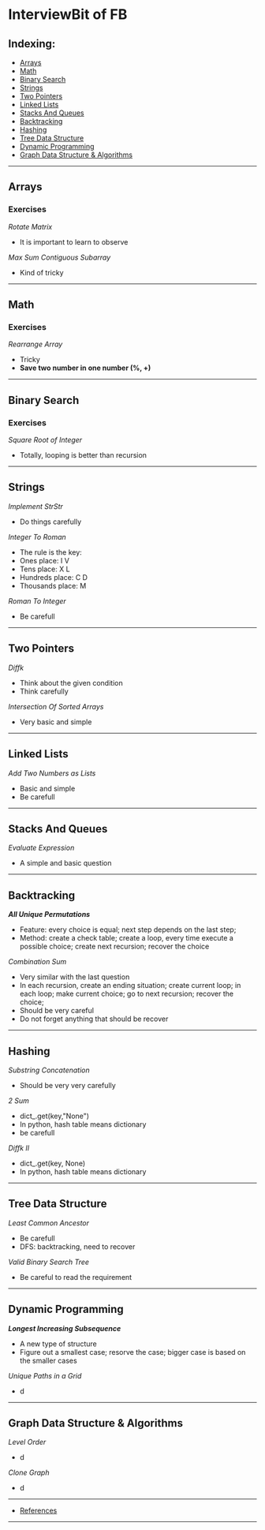 # InterviewBit of FB

## Indexing:
- [Arrays](#Arrays)
- [Math](#Math)
- [Binary Search](#Binary-Search)
- [Strings](#Strings)
- [Two Pointers](#Two-Pointers)
- [Linked Lists](#Linked-Lists)
- [Stacks And Queues](#Stacks-And-Queues)
- [Backtracking](#Backtracking)
- [Hashing](#Hashing)
- [Tree Data Structure](#Tree-Data-Structure)
- [Dynamic Programming](#Dynamic-Programming)
- [Graph Data Structure & Algorithms](#Graph-Data-Structure-&-Algorithms)
---
## Arrays
### Exercises
*Rotate Matrix*
- It is important to learn to observe

*Max Sum Contiguous Subarray*
- Kind of tricky

---
## Math
### Exercises
*Rearrange Array*
- Tricky
- **Save two number in one number (%, +)**

---
## Binary Search
### Exercises
*Square Root of Integer*
- Totally, looping is better than recursion

---
## Strings
*Implement StrStr*
- Do things carefully

*Integer To Roman*
- The rule is the key:
- Ones place: I V
- Tens place: X L
- Hundreds place: C D
- Thousands place: M

*Roman To Integer*
- Be carefull

---
## Two Pointers
*Diffk*
- Think about the given condition
- Think carefully

*Intersection Of Sorted Arrays*
- Very basic and simple

---
## Linked Lists
*Add Two Numbers as Lists*
- Basic and simple
- Be carefull

---
## Stacks And Queues
*Evaluate Expression*
- A simple and basic question

---
## Backtracking
***All Unique Permutations***
- Feature: every choice is equal; next step depends on the last step;
- Method: create a check table; create a loop, every time execute a possible choice; create next recursion; recover the choice

*Combination Sum*
- Very similar with the last question
- In each recursion, create an ending situation; create current loop; in each loop; make current choice; go to next recursion; recover the choice;
- Should be very careful
- Do not forget anything that should be recover

---
## Hashing
*Substring Concatenation*
- Should be very very carefully

*2 Sum*
- dict_.get(key,"None")
- In python, hash table means dictionary
- be carefull

*Diffk II*
- dict_.get(key, None)
- In python, hash table means dictionary

---
## Tree Data Structure
*Least Common Ancestor*
- Be carefull
- DFS: backtracking, need to recover

*Valid Binary Search Tree*
- Be careful to read the requirement

---
## Dynamic Programming
***Longest Increasing Subsequence***
- A new type of structure
- Figure out a smallest case; resorve the case; bigger case is based on the smaller cases

*Unique Paths in a Grid*
- d

---
## Graph Data Structure & Algorithms
*Level Order*
- d

*Clone Graph*
- d

---
- [References](https://www.interviewbit.com/search/?q%5B%5D=Facebook)
---
